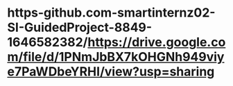 # https-github.com-smartinternz02-SI-GuidedProject-8849-1646582382/https://drive.google.com/file/d/1PNmJbBX7kOHGNh949viye7PaWDbeYRHI/view?usp=sharing
